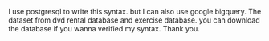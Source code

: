 I use postgresql to write this syntax. but I can also use google bigquery.
The dataset from dvd rental database and exercise database. you can download the database if you wanna verified my syntax. Thank you.
